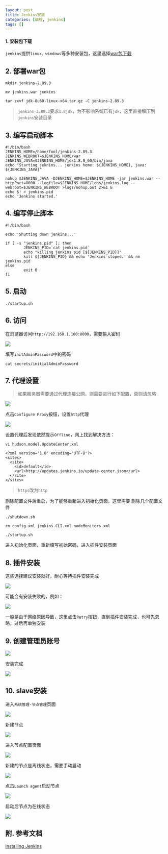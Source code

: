 ```yaml
---
layout: post
title: Jenkins安装
categories: [编程, jenkins]
tags: []
---
```


#### 1. 安装包下载


`jenkins`提供`linux、windows`等多种安装包，这里选择[war包下载](https://jenkins.io/download/)

## 2. 部署war包

```
mkdir jenkins-2.89.3

mv jenkins.war jenkins

tar zxvf jdk-8u60-linux-x64.tar.gz -C jenkins-2.89.3
```

> `jenkins-2.89.3`要求`1.8jdk`，为不影响系统已有`jdk`，这里直接解压到`jenkins`安装目录

## 3. 编写启动脚本

```
#!/bin/bash
JENKINS_HOME=/home/fool/jenkins-2.89.3
JENKINS_WEBROOT=$JENKINS_HOME/war
JENKINS_JAVA=$JENKINS_HOME/jdk1.8.0_60/bin/java
echo "Starting jeknins... jenkins home: ${JENKINS_HOME}, java: ${JENKINS_JAVA}"

nohup $JENKINS_JAVA -DJENKINS_HOME=$JENKINS_HOME -jar jenkins.war --httpPort=8000 --logfile=$JENKINS_HOME/logs/jenkins.log --webroot=$JENKINS_WEBROOT >logs/nohup.out 2>&1 &
echo $! > jenkins.pid
echo 'Jenkins started.'
```

## 4. 编写停止脚本

    #!/bin/bash

    echo 'Shutting down jenkins...'

    if [ -s "jenkins.pid" ]; then
            JENKINS_PID=`cat jenkins.pid`
            echo "killing jenkins pid [${JENKINS_PID}]"
            kill ${JENKINS_PID} && echo 'Jenkins stoped.' && rm jenkins.pid
    else
            exit 0
    fi

## 5. 启动

```
./startup.sh
```

## 6. 访问

在浏览器访问`http://192.168.1.100:8000`，需要输入密码

![]({{site.url}}/public/images/2018-01-29-jenkins-install-01.png)

填写`initAdminPassword`中的密码

```
cat secrets/initialAdminPassword
```

## 7. 代理设置

> 如果服务器需要通过代理连接公网，则需要进行如下配置，否则请忽略

![]({{site.url}}/public/images/2018-01-29-jenkins-install-02.png)

点击`Configure Proxy`按钮，设置`http`代理

![]({{site.url}}/public/images/2018-01-29-jenkins-install-03.png)

设置代理后发现依然提示`Offline`，网上找到解决方法：

```
vi hudson.model.UpdateCenter.xml

<?xml version='1.0' encoding='UTF-8'?>
<sites>
  <site>
    <id>default</id>
    <url>http://updates.jenkins.io/update-center.json</url>
  </site>
</sites>
```

> `https`改为`http`

删除配置文件后重启，为了能够重新进入初始化页面，这里需要 删除几个配置文件

```
./shutdown.sh

rm config.xml jenkins.CLI.xml nodeMonitors.xml

./startup.sh
```

进入初始化页面，重新填写初始密码，进入插件安装页面

## 8. 插件安装

这些选择建议安装就好，耐心等待插件安装完成

![]({{site.url}}/public/images/2018-01-29-jenkins-install-04.png)

可能会有安装失败的，例如：

![]({{site.url}}/public/images/2018-01-29-jenkins-install-05.png)

一般是由于网络原因导致，这里点击`Retry`按钮，直到插件安装完成，也可先忽略，过后再单独安装

## 9. 创建管理员账号

![]({{site.url}}/public/images/2018-01-29-jenkins-install-06.png)

安装完成

![]({{site.url}}/public/images/2018-01-29-jenkins-install-07.png)

## 10. slave安装

进入`系统管理-节点管理`页面

![]({{site.url}}/public/images/2018-01-29-jenkins-install-08.png)

新建节点

![]({{site.url}}/public/images/2018-01-29-jenkins-install-09.png)

进入节点配置页面

![]({{site.url}}/public/images/2018-01-29-jenkins-install-10.png)

新建的节点是离线状态，需要手动启动

![]({{site.url}}/public/images/2018-01-29-jenkins-install-11.png)

点击`Launch agent`启动节点

![]({{site.url}}/public/images/2018-01-29-jenkins-install-12.png)

启动后节点为在线状态

![]({{site.url}}/public/images/2018-01-29-jenkins-install-13.png)

## 附. 参考文档

[Installing Jenkins](https://jenkins.io/doc/book/installing/)